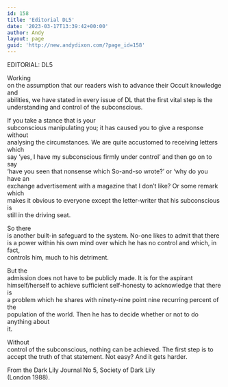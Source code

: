 ```yaml
---
id: 158
title: 'Editorial DL5'
date: '2023-03-17T13:39:42+00:00'
author: Andy
layout: page
guid: 'http://new.andydixon.com/?page_id=158'
---
```


EDITORIAL: DL5

Working  
on the assumption that our readers wish to advance their Occult knowledge and  
abilities, we have stated in every issue of DL that the first vital step is the  
understanding and control of the subconscious.

If you take a stance that is your  
subconscious manipulating you; it has caused you to give a response without  
analysing the circumstances. We are quite accustomed to receiving letters which  
say ‘yes, I have my subconscious firmly under control’ and then go on to say  
‘have you seen that nonsense which So-and-so wrote?’ or ‘why do you have an  
exchange advertisement with a magazine that I don’t like? Or some remark which  
makes it obvious to everyone except the letter-writer that his subconscious is  
still in the driving seat.

So there  
is another built-in safeguard to the system. No-one likes to admit that there  
is a power within his own mind over which he has no control and which, in fact,  
controls him, much to his detriment.

But the  
admission does not have to be publicly made. It is for the aspirant  
himself/herself to achieve sufficient self-honesty to acknowledge that there is  
a problem which he shares with ninety-nine point nine recurring percent of the  
population of the world. Then he has to decide whether or not to do anything about  
it.

Without  
control of the subconscious, nothing can be achieved. The first step is to  
accept the truth of that statement. Not easy? And it gets harder.

From the Dark Lily Journal No 5, Society of Dark Lily  
(London 1988).